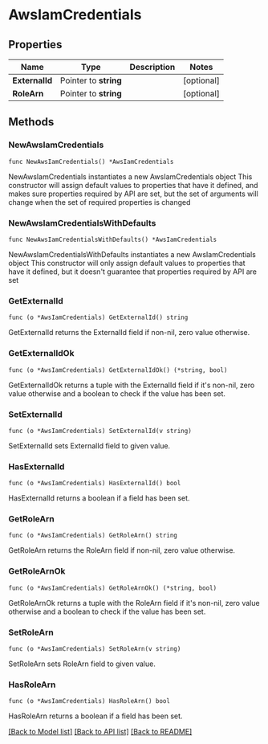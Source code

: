 # AwsIamCredentials

## Properties

Name | Type | Description | Notes
------------ | ------------- | ------------- | -------------
**ExternalId** | Pointer to **string** |  | [optional] 
**RoleArn** | Pointer to **string** |  | [optional] 

## Methods

### NewAwsIamCredentials

`func NewAwsIamCredentials() *AwsIamCredentials`

NewAwsIamCredentials instantiates a new AwsIamCredentials object
This constructor will assign default values to properties that have it defined,
and makes sure properties required by API are set, but the set of arguments
will change when the set of required properties is changed

### NewAwsIamCredentialsWithDefaults

`func NewAwsIamCredentialsWithDefaults() *AwsIamCredentials`

NewAwsIamCredentialsWithDefaults instantiates a new AwsIamCredentials object
This constructor will only assign default values to properties that have it defined,
but it doesn't guarantee that properties required by API are set

### GetExternalId

`func (o *AwsIamCredentials) GetExternalId() string`

GetExternalId returns the ExternalId field if non-nil, zero value otherwise.

### GetExternalIdOk

`func (o *AwsIamCredentials) GetExternalIdOk() (*string, bool)`

GetExternalIdOk returns a tuple with the ExternalId field if it's non-nil, zero value otherwise
and a boolean to check if the value has been set.

### SetExternalId

`func (o *AwsIamCredentials) SetExternalId(v string)`

SetExternalId sets ExternalId field to given value.

### HasExternalId

`func (o *AwsIamCredentials) HasExternalId() bool`

HasExternalId returns a boolean if a field has been set.

### GetRoleArn

`func (o *AwsIamCredentials) GetRoleArn() string`

GetRoleArn returns the RoleArn field if non-nil, zero value otherwise.

### GetRoleArnOk

`func (o *AwsIamCredentials) GetRoleArnOk() (*string, bool)`

GetRoleArnOk returns a tuple with the RoleArn field if it's non-nil, zero value otherwise
and a boolean to check if the value has been set.

### SetRoleArn

`func (o *AwsIamCredentials) SetRoleArn(v string)`

SetRoleArn sets RoleArn field to given value.

### HasRoleArn

`func (o *AwsIamCredentials) HasRoleArn() bool`

HasRoleArn returns a boolean if a field has been set.


[[Back to Model list]](../README.md#documentation-for-models) [[Back to API list]](../README.md#documentation-for-api-endpoints) [[Back to README]](../README.md)



